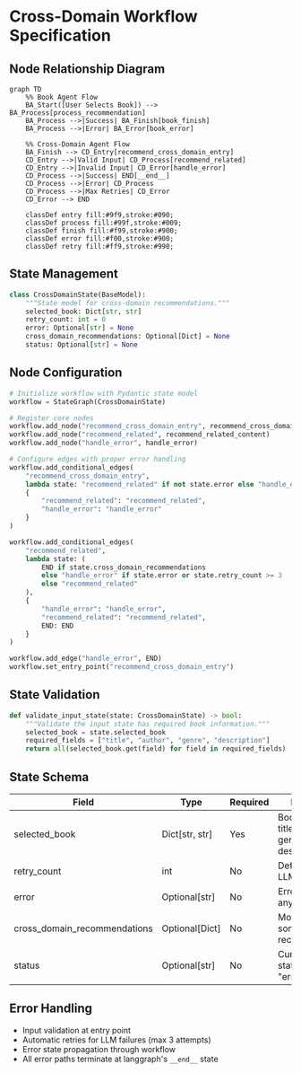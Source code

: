 # Cross-Domain Workflow Specification

## Node Relationship Diagram
```mermaid
graph TD
    %% Book Agent Flow
    BA_Start([User Selects Book]) --> BA_Process[process_recommendation]
    BA_Process -->|Success| BA_Finish[book_finish]
    BA_Process -->|Error| BA_Error[book_error]

    %% Cross-Domain Agent Flow
    BA_Finish --> CD_Entry[recommend_cross_domain_entry]
    CD_Entry -->|Valid Input| CD_Process[recommend_related]
    CD_Entry -->|Invalid Input| CD_Error[handle_error]
    CD_Process -->|Success| END[__end__]
    CD_Process -->|Error| CD_Process
    CD_Process -->|Max Retries| CD_Error
    CD_Error --> END

    classDef entry fill:#9f9,stroke:#090;
    classDef process fill:#99f,stroke:#009;
    classDef finish fill:#f99,stroke:#900;
    classDef error fill:#f00,stroke:#900;
    classDef retry fill:#ff9,stroke:#990;
```

## State Management
```python
class CrossDomainState(BaseModel):
    """State model for cross-domain recommendations."""
    selected_book: Dict[str, str]
    retry_count: int = 0
    error: Optional[str] = None
    cross_domain_recommendations: Optional[Dict] = None
    status: Optional[str] = None
```

## Node Configuration
```python
# Initialize workflow with Pydantic state model
workflow = StateGraph(CrossDomainState)

# Register core nodes
workflow.add_node("recommend_cross_domain_entry", recommend_cross_domain_entry)
workflow.add_node("recommend_related", recommend_related_content)
workflow.add_node("handle_error", handle_error)

# Configure edges with proper error handling
workflow.add_conditional_edges(
    "recommend_cross_domain_entry",
    lambda state: "recommend_related" if not state.error else "handle_error",
    {
        "recommend_related": "recommend_related",
        "handle_error": "handle_error"
    }
)

workflow.add_conditional_edges(
    "recommend_related",
    lambda state: (
        END if state.cross_domain_recommendations
        else "handle_error" if state.error or state.retry_count >= 3
        else "recommend_related"
    ),
    {
        "handle_error": "handle_error",
        "recommend_related": "recommend_related",
        END: END
    }
)

workflow.add_edge("handle_error", END)
workflow.set_entry_point("recommend_cross_domain_entry")
```

## State Validation
```python
def validate_input_state(state: CrossDomainState) -> bool:
    """Validate the input state has required book information."""
    selected_book = state.selected_book
    required_fields = ["title", "author", "genre", "description"]
    return all(selected_book.get(field) for field in required_fields)
```

## State Schema
| Field | Type | Required | Description |
|-------|------|----------|-------------|
| selected_book | Dict[str, str] | Yes | Book info with title, author, genre, description |
| retry_count | int | No | Default 0, tracks LLM call attempts |
| error | Optional[str] | No | Error message if any |
| cross_domain_recommendations | Optional[Dict] | No | Movie, game, and song recommendations |
| status | Optional[str] | No | Current state status (e.g., "error") |

## Error Handling
- Input validation at entry point
- Automatic retries for LLM failures (max 3 attempts)
- Error state propagation through workflow
- All error paths terminate at langgraph's `__end__` state